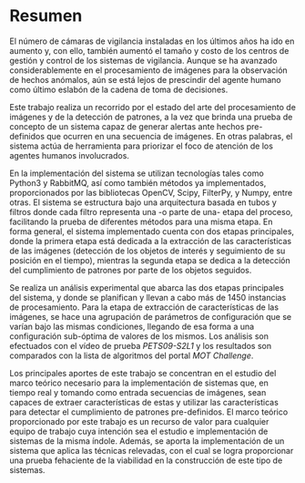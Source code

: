 # Resumen

El número de cámaras de vigilancia instaladas en los últimos años ha ido en aumento y, con ello, también aumentó el tamaño y costo de los centros de gestión y control de los sistemas de vigilancia. Aunque se ha avanzado considerablemente en el procesamiento de imágenes para la observación de hechos anómalos, aún se está lejos de prescindir del agente humano como último eslabón de la cadena de toma de decisiones.

Este trabajo realiza un recorrido por el estado del arte del procesamiento de imágenes y de la detección de patrones, a la vez que brinda una prueba de concepto de un sistema capaz de generar alertas ante hechos pre-definidos que ocurren en una secuencia de imágenes. En otras palabras, el sistema actúa de herramienta para priorizar el foco de atención de los agentes humanos involucrados.

En la implementación del sistema se utilizan tecnologías tales como Python3 y RabbitMQ, así como también métodos ya implementados, proporcionados por las bibliotecas OpenCV, Scipy, FilterPy, y Numpy, entre otras. El sistema se estructura bajo una arquitectura basada en tubos y filtros donde cada filtro representa una -o parte de una- etapa del proceso, facilitando la prueba de diferentes métodos para una misma etapa. En forma general, el sistema implementado cuenta con dos etapas principales, donde la primera etapa está dedicada a la extracción de las características de las imágenes (detección de los objetos de interés y seguimiento de su posición en el tiempo), mientras la segunda etapa se dedica a la detección del cumplimiento de patrones por parte de los objetos seguidos.

Se realiza un análisis experimental que abarca las dos etapas principales del sistema, y donde se planifican y llevan a cabo más de 1450 instancias de procesamiento. Para la etapa de extracción de características de las imágenes, se hace una agrupación de parámetros de configuración que se varían bajo las mismas condiciones, llegando de esa forma a una configuración sub-óptima de valores de los mismos. Los análisis son efectuados con el vídeo de prueba _PETS09-S2L1_ y los resultados son comparados con la lista de algoritmos del portal _MOT Challenge_.

Los principales aportes de este trabajo se concentran en el estudio del marco teórico necesario para la implementación de sistemas que, en tiempo real y tomando como entrada secuencias de imágenes, sean capaces de extraer características de estas y utilizar las características para detectar el cumplimiento de patrones pre-definidos. El marco teórico proporcionado por este trabajo es un recurso de valor para cualquier equipo de trabajo cuya intención sea el estudio e implementación de sistemas de la misma índole. Además, se aporta la implementación de un sistema que aplica las técnicas relevadas, con el cual se logra proporcionar una prueba fehaciente de la viabilidad en la construcción de este tipo de sistemas.